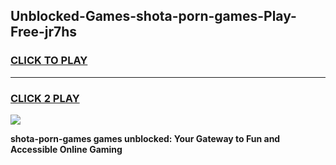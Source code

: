 
## Unblocked-Games-shota-porn-games-Play-Free-jr7hs
<h3>
<a href="https://premium76.site?title=shota-porn-games&ref=10A">CLICK TO PLAY</a></h3>
<hr>

<h3>
<a href="https://premium76.site?title=shota-porn-games&ref=10A">CLICK 2 PLAY</a>
  
</h3>

<a href="https://premium76.site?title=shota-porn-games&ref=10A"><img src="https://clearcache.store/games.png"></a>


**shota-porn-games games unblocked: Your Gateway to Fun and Accessible Online Gaming**
